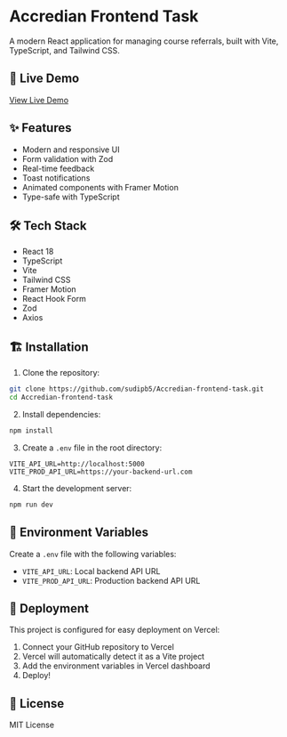 # Accredian Frontend Task

A modern React application for managing course referrals, built with Vite, TypeScript, and Tailwind CSS.

## 🚀 Live Demo
[View Live Demo](https://accredian-frontend-task.vercel.app)

## ✨ Features

- Modern and responsive UI
- Form validation with Zod
- Real-time feedback
- Toast notifications
- Animated components with Framer Motion
- Type-safe with TypeScript

## 🛠️ Tech Stack

- React 18
- TypeScript
- Vite
- Tailwind CSS
- Framer Motion
- React Hook Form
- Zod
- Axios

## 🏗️ Installation

1. Clone the repository:
```bash
git clone https://github.com/sudipb5/Accredian-frontend-task.git
cd Accredian-frontend-task
```

2. Install dependencies:
```bash
npm install
```

3. Create a `.env` file in the root directory:
```env
VITE_API_URL=http://localhost:5000
VITE_PROD_API_URL=https://your-backend-url.com
```

4. Start the development server:
```bash
npm run dev
```

## 📝 Environment Variables

Create a `.env` file with the following variables:

- `VITE_API_URL`: Local backend API URL
- `VITE_PROD_API_URL`: Production backend API URL

## 🚀 Deployment

This project is configured for easy deployment on Vercel:

1. Connect your GitHub repository to Vercel
2. Vercel will automatically detect it as a Vite project
3. Add the environment variables in Vercel dashboard
4. Deploy!

## 📄 License

MIT License 